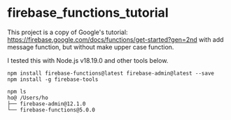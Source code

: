 # firebase_functions_tutorial

This project is a copy of Google's tutorial:
https://firebase.google.com/docs/functions/get-started?gen=2nd
with add message function, but without make upper case function.



I tested this with Node.js v18.19.0 and other tools below.
```
npm install firebase-functions@latest firebase-admin@latest --save
npm install -g firebase-tools
```
```
npm ls
ho@ /Users/ho
├── firebase-admin@12.1.0
└── firebase-functions@5.0.0
```
